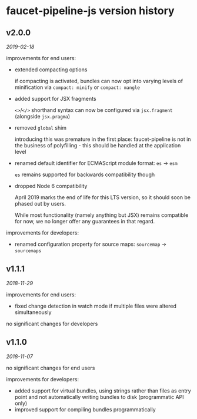 faucet-pipeline-js version history
==================================


v2.0.0
------

_2019-02-18_

improvements for end users:

* extended compacting options

  if compacting is activated, bundles can now opt into varying levels of
  minification via `compact: minify` or `compact: mangle`

* added support for JSX fragments

  `<>`/`</>` shorthand syntax can now be configured via `jsx.fragment`
  (alongside `jsx.pragma`)

* removed `global` shim

  introducing this was premature in the first place: faucet-pipeline is not in
  the business of polyfilling - this should be handled at the application level

* renamed default identifier for ECMAScript module format: `es` → `esm`

  `es` remains supported for backwards compatibility though

* dropped Node 6 compatibility

  April 2019 marks the end of life for this LTS version, so it should soon be
  phased out by users.

  While most functionality (namely anything but JSX) remains compatible for now,
  we no longer offer any guarantees in that regard.

improvements for developers:

* renamed configuration property for source maps: `sourcemap` → `sourcemaps`


v1.1.1
------

_2018-11-29_

improvements for end users:

* fixed change detection in watch mode if multiple files were altered
  simultaneously

no significant changes for developers


v1.1.0
------

_2018-11-07_

no significant changes for end users

improvements for developers:

* added support for virtual bundles, using strings rather than files as entry
  point and not automatically writing bundles to disk (programmatic API only)
* improved support for compiling bundles programmatically
